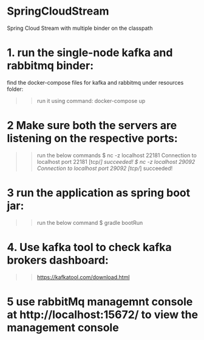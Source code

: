 # SpringCloudStream
Spring Cloud Stream with multiple binder on the classpath


# 1. run the single-node kafka and rabbitmq binder:
find the docker-compose files for kafka and rabbitmq under resources folder: 
>>run it using command:
docker-compose up

# 2 Make sure both the servers are listening on the respective ports: 
>>run the below commands
$ nc -z localhost 22181
Connection to localhost port 22181 [tcp/*] succeeded!
$ nc -z localhost 29092
Connection to localhost port 29092 [tcp/*] succeeded!

# 3 run the application as spring boot jar: 
>>run the below command
$ gradle bootRun

# 4. Use kafka tool to check kafka brokers dashboard:
>> https://kafkatool.com/download.html

# 5 use rabbitMq managemnt console at http://localhost:15672/ to view the management console

